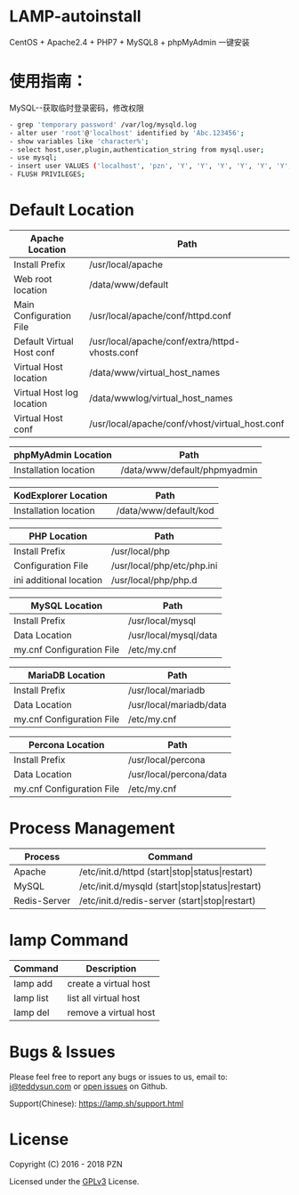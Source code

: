 # LAMP-autoinstall
CentOS + Apache2.4 + PHP7 + MySQL8 + phpMyAdmin 一键安装

# 使用指南：
MySQL--获取临时登录密码，修改权限
```bash
- grep 'temporary password' /var/log/mysqld.log
- alter user 'root'@'localhost' identified by 'Abc.123456';
- show variables like 'character%';
- select host,user,plugin,authentication_string from mysql.user;
- use mysql;
- insert user VALUES ('localhost', 'pzn', 'Y', 'Y', 'Y', 'Y', 'Y', 'Y', 'Y', 'Y', 'Y', 'Y', 'Y', 'Y', 'Y', 'Y', 'Y', 'Y', 'Y', 'Y', 'Y', 'Y', 'Y', 'Y', 'Y', 'Y', 'Y', 'Y', 'Y', 'Y', 'Y', '', '', '', '', '0', '0', '0', '0', 'mysql_native_password', '*84AAC12F54AB666ECFC2A83C676908C8BBC381B1', 'N', '2018-04-21 11:25:16', null, 'N', 'Y', 'Y', null, null);
- FLUSH PRIVILEGES;
```

Default Location
================
| Apache Location            | Path                                           |
|----------------------------|------------------------------------------------|
| Install Prefix             | /usr/local/apache                              |
| Web root location          | /data/www/default                              |
| Main Configuration File    | /usr/local/apache/conf/httpd.conf              |
| Default Virtual Host conf  | /usr/local/apache/conf/extra/httpd-vhosts.conf |
| Virtual Host location      | /data/www/virtual_host_names                   |
| Virtual Host log location  | /data/wwwlog/virtual_host_names                |
| Virtual Host conf          | /usr/local/apache/conf/vhost/virtual_host.conf |

| phpMyAdmin Location        | Path                                           |
|----------------------------|------------------------------------------------|
| Installation location      | /data/www/default/phpmyadmin                   |

| KodExplorer Location       | Path                                           |
|----------------------------|------------------------------------------------|
| Installation location      | /data/www/default/kod                          |

| PHP Location               | Path                                           |
|----------------------------|------------------------------------------------|
| Install Prefix             | /usr/local/php                                 |
| Configuration File         | /usr/local/php/etc/php.ini                     |
| ini additional location    | /usr/local/php/php.d                           |

| MySQL Location             | Path                                           |
|----------------------------|------------------------------------------------|
| Install Prefix             | /usr/local/mysql                               |
| Data Location              | /usr/local/mysql/data                          |
| my.cnf Configuration File  | /etc/my.cnf                                    |

| MariaDB Location           | Path                                           |
|----------------------------|------------------------------------------------|
| Install Prefix             | /usr/local/mariadb                             |
| Data Location              | /usr/local/mariadb/data                        |
| my.cnf Configuration File  | /etc/my.cnf                                    |

| Percona Location           | Path                                           |
|----------------------------|------------------------------------------------|
| Install Prefix             | /usr/local/percona                             |
| Data Location              | /usr/local/percona/data                        |
| my.cnf Configuration File  | /etc/my.cnf                                    |

Process Management
==================
| Process     | Command                                                 |
|-------------|---------------------------------------------------------|
| Apache      | /etc/init.d/httpd  (start\|stop\|status\|restart)       |
| MySQL       | /etc/init.d/mysqld (start\|stop\|status\|restart)       |
| Redis-Server| /etc/init.d/redis-server (start\|stop\|restart)         |

lamp Command
============
| Command    | Description                     |
|------------|---------------------------------|
| lamp add   | create a virtual host           |
| lamp list  | list all virtual host           |
| lamp del   | remove a virtual host           |

Bugs & Issues
=============
Please feel free to report any bugs or issues to us, email to: i@teddysun.com or [open issues](https://github.com/teddysun/lamp/issues) on Github.

Support(Chinese): https://lamp.sh/support.html

License
=======
Copyright (C) 2016 - 2018 PZN

Licensed under the [GPLv3](https://github.com/pzn2513/LICENSE/blob/master/README.md) License.

